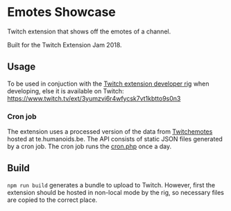 # Emotes Showcase
Twitch extension that shows off the emotes of a channel.

Built for the Twitch Extension Jam 2018.

## Usage
To be used in conjuction with the [Twitch extension developer rig](https://github.com/twitchdev/developer-rig) when developing, else it is available on Twitch: https://www.twitch.tv/ext/3yumzvi6r4wfycsk7vt1kbtto9s0n3

### Cron job
The extension uses a processed version of the data from [Twitchemotes](https://twitchemotes.com) hosted at te.humanoids.be. The API consists of static JSON files generated by a cron job. The cron job runs the [cron.php](services/cron.php) once a day.

## Build
`npm run build` generates a bundle to upload to Twitch. However, first the extension should be hosted in non-local mode by the rig, so necessary files are copied to the correct place.
